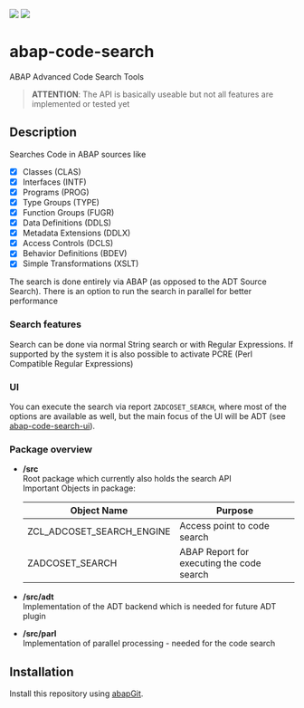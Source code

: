 ![](https://img.shields.io/badge/version-ALPHA-orange)
![](https://img.shields.io/badge/ABAP-v7.40sp09+-green)
# abap-code-search
ABAP Advanced Code Search Tools
> **ATTENTION**: The API is basically useable but not all features are implemented or tested yet

## Description
Searches Code in ABAP sources like
- [X] Classes (CLAS) 
- [X] Interfaces (INTF)
- [X] Programs (PROG)
- [X] Type Groups (TYPE)
- [X] Function Groups (FUGR)
- [X] Data Definitions (DDLS)
- [X] Metadata Extensions (DDLX)
- [X] Access Controls (DCLS)
- [X] Behavior Definitions (BDEV)
- [X] Simple Transformations (XSLT)

The search is done entirely via ABAP (as opposed to the ADT Source Search). There is an option to run the search in parallel for better performance

### Search features
Search can be done via normal String search or with Regular Expressions. If supported by the system it is also possible to activate PCRE (Perl Compatible Regular Expressions)

### UI
You can execute the search via report `ZADCOSET_SEARCH`, where most of the options are available as well, but the main focus of the UI will be ADT (see [abap-code-search-ui](http://github.com/stockbal/abap-code-search-ui)). 

### Package overview

- **/src**  
  Root package which currently also holds the search API  
  Important Objects in package:
  
  Object Name               | Purpose
  --------------------------|------------------------------------
  ZCL_ADCOSET_SEARCH_ENGINE | Access point to code search
  ZADCOSET_SEARCH           | ABAP Report for executing the code search
  
- **/src/adt**  
  Implementation of the ADT backend which is needed for future ADT plugin
  
- **/src/parl**  
  Implementation of parallel processing - needed for the code search

## Installation

Install this repository using [abapGit](https://github.com/abapGit/abapGit#abapgit).

